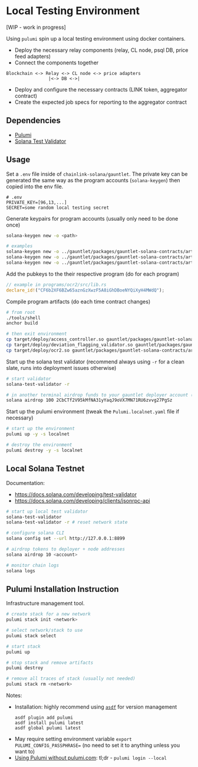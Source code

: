 # Local Testing Environment

[WIP - work in progress]

Using `pulumi` spin up a local testing environment using docker containers.
- Deploy the necessary relay components (relay, CL node, psql DB, price feed adapters)
- Connect the components together
```
Blockchain <-> Relay <-> CL node <-> price adapters
                |<-> DB <->|
```

- Deploy and configure the necessary contracts (LINK token, aggregator contract)
- Create the expected job specs for reporting to the aggregator contract

## Dependencies
- [Pulumi](#pulumi-installation-instruction)
- [Solana Test Validator](#local-solana-testnet)

## Usage
Set a `.env` file inside of `chainlink-solana/gauntlet`. The private key can be generated the same way as the program accounts (`solana-keygen`) then copied into the env file.
```
# .env
PRIVATE_KEY=[96,13,...]
SECRET=some random local testing secret
```

Generate keypairs for program accounts (usually only need to be done once)
```bash
solana-keygen new -o <path>

# examples
solana-keygen new -o ../gauntlet/packages/gauntlet-solana-contracts/artifacts/programId/access_controller.json
solana-keygen new -o ../gauntlet/packages/gauntlet-solana-contracts/artifacts/programId/deviation_flagging_validator.json
solana-keygen new -o ../gauntlet/packages/gauntlet-solana-contracts/artifacts/programId/ocr2.json
```

Add the pubkeys to the their respective program (do for each program)
```rust
// example in programs/ocr2/src/lib.rs
declare_id!("CF6b2XF6BZw65aznGzXwzF5A8iGhDBoeNYQiXyH4MWdQ");
```

Compile program artifacts (do each time contract changes)
```bash
# from root
./tools/shell
anchor build

# then exit environment
cp target/deploy/access_controller.so gauntlet/packages/gauntlet-solana-contracts/artifacts/bin/access_controller.so
cp target/deploy/deviation_flagging_validator.so gauntlet/packages/gauntlet-solana-contracts/artifacts/bin/deviation_flagging_validator.so
cp target/deploy/ocr2.so gauntlet/packages/gauntlet-solana-contracts/artifacts/bin/ocr2.so
```

Start up the solana test validator (recommend always using `-r` for a clean slate, runs into deployment issues otherwise)
```bash
# start validator
solana-test-validator -r

# in another terminal airdrop funds to your gauntlet deployer account (see below if need to configure CLI for local validator)
solana airdrop 100 2CbCTf2V95kMfNA31yYaqJ9oVX7MN71RU6zvvg27PgSz
```

Start up the pulumi environment (tweak the `Pulumi.localnet.yaml` file if necessary)
```bash
# start up the environment
pulumi up -y -s localnet

# destroy the environment
pulumi destroy -y -s localnet
```

## Local Solana Testnet
Documentation:
* https://docs.solana.com/developing/test-validator
* https://docs.solana.com/developing/clients/jsonrpc-api

```bash
# start up local test validator
solana-test-validator
solana-test-validator -r # reset network state

# configure solana CLI
solana config set --url http://127.0.0.1:8899

# airdrop tokens to deployer + node addresses
solana airdrop 10 <account>

# monitor chain logs
solana logs
```

## Pulumi Installation Instruction
Infrastructure management tool.

```bash
# create stack for a new network
pulumi stack init <network>

# select network/stack to use
pulumi stack select

# start stack
pulumi up

# stop stack and remove artifacts
pulumi destroy

# remove all traces of stack (usually not needed)
pulumi stack rm <network>
```

Notes:
* Installation: highly recommend using [`asdf`](https://asdf-vm.com/) for version management
   ```
   asdf plugin add pulumi
   asdf install pulumi latest
   asdf global pulumi latest
   ```
* May require setting environment variable `export PULUMI_CONFIG_PASSPHRASE=` (no need to set it to anything unless you want to)
* [Using Pulumi without pulumi.com](https://www.pulumi.com/docs/troubleshooting/faq/#can-i-use-pulumi-without-depending-on-pulumicom): tl;dr - `pulumi login --local`
